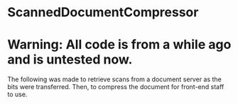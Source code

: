 # ScannedDocumentCompressor

# Warning: All code is from a while ago and is untested now. 

The following was made to retrieve scans from a document server as the bits were transferred. Then, to compress the document for front-end staff to use.

